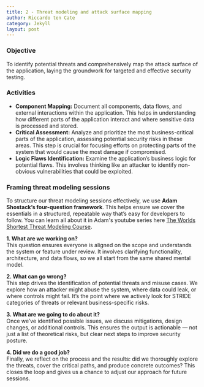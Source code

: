 ```yaml
---
title: 2 - Threat modeling and attack surface mapping
author: Riccardo ten Cate
category: Jekyll
layout: post
---
```


### Objective
To identify potential threats and comprehensively map the attack surface of the application, laying the groundwork for targeted and effective security testing.
### Activities
- **Component Mapping:** Document all components, data flows, and external interactions within the application. This helps in understanding how different parts of the application interact and where sensitive data is processed and stored.
- **Critical Assessment:** Analyze and prioritize the most business-critical parts of the application, assessing potential security risks in these areas. This step is crucial for focusing efforts on protecting parts of the system that would cause the most damage if compromised.
- **Logic Flaws Identification:** Examine the application’s business logic for potential flaws. This involves thinking like an attacker to identify non-obvious vulnerabilities that could be exploited.

### Framing threat modeling sessions
To structure our threat modeling sessions effectively, we use **Adam Shostack’s four-question framework**. This helps ensure we cover the essentials in a structured, repeatable way that’s easy for developers to follow. You can learn all about it in Adam's youtube series here [The Worlds Shortest Threat Modeling Course](https://www.youtube.com/watch?v=2pvprvsr1lo&list=PLCVhBqLDKoOOZqKt74QI4pbDUnXSQo0nf).

**1. What are we working on?**  
This question ensures everyone is aligned on the scope and understands the system or feature under review. It involves clarifying functionality, architecture, and data flows, so we all start from the same shared mental model.

**2. What can go wrong?**  
This step drives the identification of potential threats and misuse cases. We explore how an attacker might abuse the system, where data could leak, or where controls might fail. It’s the point where we actively look for STRIDE categories of threats or relevant business-specific risks.

**3. What are we going to do about it?**  
Once we’ve identified possible issues, we discuss mitigations, design changes, or additional controls. This ensures the output is actionable — not just a list of theoretical risks, but clear next steps to improve security posture.

**4. Did we do a good job?**  
Finally, we reflect on the process and the results: did we thoroughly explore the threats, cover the critical paths, and produce concrete outcomes? This closes the loop and gives us a chance to adjust our approach for future sessions.